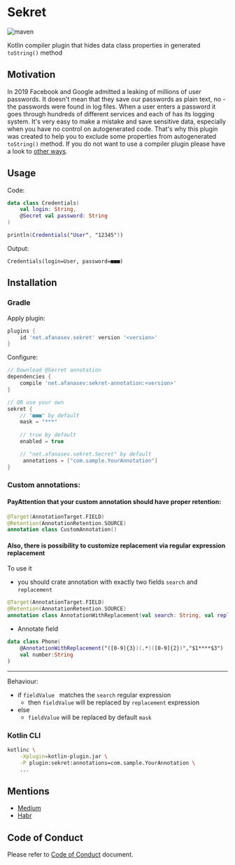 # Sekret

![maven](https://maven-badges.herokuapp.com/maven-central/net.afanasev/sekret-annotation/badge.svg?style=flat)

Kotlin compiler plugin that hides data class properties in generated `toString()` method

## Motivation

In 2019 Facebook and Google admitted a leaking of millions of user passwords. 
It doesn't mean that they save our passwords as plain text, no - the passwords were found in log files. 
When a user enters a password it goes through hundreds of different services and each of has its logging system. 
It's very easy to make a mistake and save sensitive data, especially when you have no control on autogenerated code.
That's why this plugin was created to help you to exclude some properties from autogenerated `toString()` method. 
If you do not want to use a compiler plugin please have a look to [other ways](https://afanasev.net/kotlin/data-class/2019/08/13/kotlin-data-class-tostirng-hide.html).

## Usage

Code:

```kotlin
data class Credentials(
    val login: String, 
    @Secret val password: String
)

println(Credentials("User", "12345")) 
```

Output:

```text
Credentials(login=User, password=■■■)
```

## Installation

### Gradle

Apply plugin:

```groovy
plugins {
    id 'net.afanasev.sekret' version '<version>'
}
```

Configure:
```groovy
// Download @Secret annotation
dependencies {
    compile 'net.afanasev:sekret-annotation:<version>'
}

// OR use your own
sekret {
    // "■■■" by default
    mask = "***"    
    
    // true by default
    enabled = true

    // "net.afanasev.sekret.Secret" by default
     annotations = ["com.sample.YourAnnotation"] 
}
```
### Custom annotations:
#### PayAttention that your custom annotation should have proper retention:

```kotlin
@Target(AnnotationTarget.FIELD)
@Retention(AnnotationRetention.SOURCE)
annotation class CustomAnnotation()
```
#### Also, there is possibility to customize replacement via regular expression replacement
To use it 
* you should crate annotation with exactly two  fields
`search` and
`replacement`

```kotlin
@Target(AnnotationTarget.FIELD)
@Retention(AnnotationRetention.SOURCE)
annotation class AnnotationWithReplacement(val search: String, val replacement: String)
```
* Annotate field 
```kotlin
data class Phone(
    @AnnotationWithReplacement("([0-9]{3})(.*)([0-9]{2})","$1****$3")
    val number:String
)
```
----
Behaviour: 
- if `fieldValue ` matches the `search` regular expression
  - then `fieldValue` will be replaced by `replacement` expression
- else 
  - `fieldValue` will be replaced by default `mask`


### Kotlin CLI

```bash
kotlinc \
    -Xplugin=kotlin-plugin.jar \
    -P plugin:sekret:annotations=com.sample.YourAnnotation \
    ...
```

## Mentions

- [Medium](https://medium.com/@jokuskay/how-to-exclude-properties-from-tostring-of-kotlin-data-classes-f8dc04b8c45e)
- [Habr](https://habr.com/ru/company/digital-ecosystems/blog/459062/)

## Code of Conduct

Please refer to [Code of Conduct](CODE_OF_CONDUCT.md) document.
